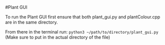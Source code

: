 #Plant GUI

To run the Plant GUI first ensure that both plant_gui.py and plantColour.cpp are in the same directory.

From there in the terminal run:
`python3 ~/path/to/directory/plant_gui.py`
(Make sure to put in the actual directory of the file)
